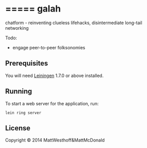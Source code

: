 =====
galah
=====

chatform - reinventing clueless lifehacks, disintermediate long-tail networking

Todo:
- engage peer-to-peer folksonomies


## Prerequisites

You will need [Leiningen][1] 1.7.0 or above installed.

[1]: https://github.com/technomancy/leiningen

## Running

To start a web server for the application, run:

    lein ring server

## License

Copyright © 2014 MattWesthoff&MattMcDonald
